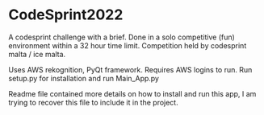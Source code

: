 # CodeSprint2022
A codesprint challenge with a brief. Done in a solo competitive (fun) environment within a 32 hour time limit. Competition held by codesprint malta / ice malta.

Uses AWS rekognition, PyQt framework. Requires AWS logins to run. Run setup.py for installation and run Main_App.py

Readme file contained more details on how to install and run this app, I am trying to recover this file to include it in the project.

